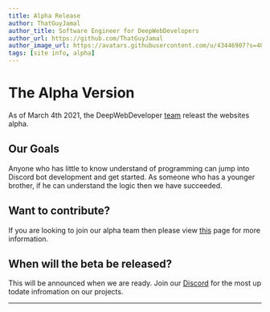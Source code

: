 ```yaml
---
title: Alpha Release
author: ThatGuyJamal
author_title: Software Engineer for DeepWebDevelopers
author_url: https://github.com/ThatGuyJamal
author_image_url: https://avatars.githubusercontent.com/u/43446907?s=400&u=0717775fb75ba9c1d7907c9d3d6707e97f8905f3&v=4
tags: [site info, alpha]
---
```


# The Alpha Version

As of March 4th 2021, the DeepWebDeveloper [team](https://deepwebdevelopers.github.io/discord-bot-guide/team) releast the websites alpha.

## Our Goals

Anyone who has little to know understand of programming can jump into Discord bot development and get started. As someone who has a younger brother, if he can understand the logic then we have succeeded.

## Want to contribute?

If you are looking to join our alpha team then please view [this](https://deepwebdevelopers.github.io/discord-bot-guide/docs/home/doc2) page for more information.

## When will the beta be released?

This will be announced when we are ready. Join our [Discord](https://discord.com/invite/NbqBQbaejS) for the most up todate infromation on our projects.

---
